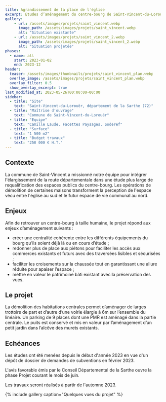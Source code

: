 ```yaml
---
title: Agrandissement de la place de l'église
excerpt: Etudes d’aménagement du centre-bourg de Saint-Vincent-du-Lorouër
gallery:
    - url: /assets/images/projets/saint_vincent.webp
      image_path: /assets/images/projets/saint_vincent.webp
      alt: "Situation existante"
    - url: /assets/images/projets/saint_vincent_2.webp
      image_path: /assets/images/projets/saint_vincent_2.webp
      alt: "Situation projetée"
phases:
  - name: all
    start: 2023-01-02
    end: 2023-12
header:
  teaser: /assets/images/thumbnails/projets/saint_vincent_plan.webp
  overlay_image: /assets/images/projets/saint_vincent_plan.webp
  overlay_filter: 0.5
  show_overlay_excerpt: true
last_modified_at: 2023-05-26T00:00:00-00:00
sidebar:
  - title: "Site"
    text: "Saint-Vincent-du-Lorouër, département de la Sarthe (72)"
  - title: "Maîtrise d'ouvrage"
    text: "Commune de Saint-Vincent-du-Lorouër"
  - title: "Equipe"
    text: "Camille Laude, Facettes Paysages, Soderef"
  - title: "Surface"
    text: "1 500 m2"
  - title: "Budget travaux"
    text: "250 000 € H.T."
---
```

## Contexte 

La commune de Saint-Vincent a missionné notre équipe pour intégrer l'élargissement de la route départementale dans une étude plus large de requalification des espaces publics du centre-bourg.
Les opérations de démolition de certaines maisons transforment la perception de l'espace vécu entre l'église au sud et le futur espace de vie communal au nord.

## Enjeux

Afin de retrouver un centre-bourg à taille humaine, le projet répond aux enjeux d’aménagement suivants :
* créer une centralité cohérente entre les différents équipements du bourg qu’ils soient déjà là ou en cours d’étude ;
* redonner plus de place aux piétons pour faciliter les accès aux commerces existants et futurs avec des traversées lisibles et sécurisées ;
* faciliter les croisements sur la chaussée tout en garantissant une allure réduite pour apaiser l’espace ;
* mettre en valeur le patrimoine bâti existant avec la préservation des vues.

## Le projet

La démolition des habitations centrales permet d’aménager de larges trottoirs de part et d’autre d’une voirie élargie à 6m sur l’ensemble du linéaire.
Un parking de 9 places dont une PMR est aménagé dans la partie centrale.
Le puits est conservé et mis en valeur par l’aménagement d’un petit jardin dans l’alcôve des murets existants.


## Echéances

Les études ont été menées depuis le début d'année 2023 en vue d'un dépôt de dossier de demandes de subventions en février 2023.

L'avis favorable émis par le Conseil Départemental de la Sarthe ouvre la phase Projet courant le mois de juin.

Les travaux seront réalisés à partir de l'automne 2023.

{% include gallery caption="Quelques vues du projet" %}
